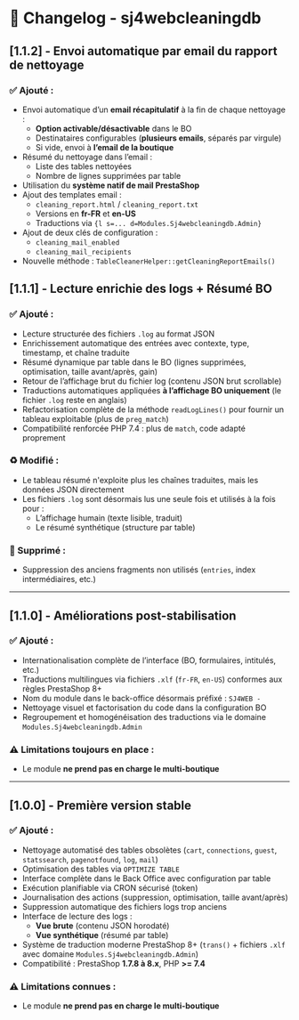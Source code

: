 # 📝 Changelog - sj4webcleaningdb

## [1.1.2] - Envoi automatique par email du rapport de nettoyage

### ✅ Ajouté :
- Envoi automatique d’un **email récapitulatif** à la fin de chaque nettoyage :
  - **Option activable/désactivable** dans le BO
  - Destinataires configurables (**plusieurs emails**, séparés par virgule)
  - Si vide, envoi à **l’email de la boutique**
- Résumé du nettoyage dans l’email :
  - Liste des tables nettoyées
  - Nombre de lignes supprimées par table
- Utilisation du **système natif de mail PrestaShop**
- Ajout des templates email :
  - `cleaning_report.html` / `cleaning_report.txt`
  - Versions en **fr-FR** et **en-US**
  - Traductions via `{l s=... d=Modules.Sj4webcleaningdb.Admin}`
- Ajout de deux clés de configuration :
  - `cleaning_mail_enabled`
  - `cleaning_mail_recipients`
- Nouvelle méthode : `TableCleanerHelper::getCleaningReportEmails()`


## [1.1.1] - Lecture enrichie des logs + Résumé BO

### ✅ Ajouté :
- Lecture structurée des fichiers `.log` au format JSON
- Enrichissement automatique des entrées avec contexte, type, timestamp, et chaîne traduite
- Résumé dynamique par table dans le BO (lignes supprimées, optimisation, taille avant/après, gain)
- Retour de l’affichage brut du fichier log (contenu JSON brut scrollable)
- Traductions automatiques appliquées **à l’affichage BO uniquement** (le fichier `.log` reste en anglais)
- Refactorisation complète de la méthode `readLogLines()` pour fournir un tableau exploitable (plus de `preg_match`)
- Compatibilité renforcée PHP 7.4 : plus de `match`, code adapté proprement

### ♻️ Modifié :
- Le tableau résumé n'exploite plus les chaînes traduites, mais les données JSON directement
- Les fichiers `.log` sont désormais lus une seule fois et utilisés à la fois pour :
  - L’affichage humain (texte lisible, traduit)
  - Le résumé synthétique (structure par table)

### 🧼 Supprimé :
- Suppression des anciens fragments non utilisés (`entries`, index intermédiaires, etc.)

---

## [1.1.0] - Améliorations post-stabilisation

### ✅ Ajouté :
- Internationalisation complète de l’interface (BO, formulaires, intitulés, etc.)
- Traductions multilingues via fichiers `.xlf` (`fr-FR`, `en-US`) conformes aux règles PrestaShop 8+
- Nom du module dans le back-office désormais préfixé : `SJ4WEB -`
- Nettoyage visuel et factorisation du code dans la configuration BO
- Regroupement et homogénéisation des traductions via le domaine `Modules.Sj4webcleaningdb.Admin`

### ⚠️ Limitations toujours en place :
- Le module **ne prend pas en charge le multi-boutique**

---

## [1.0.0] - Première version stable

### ✅ Ajouté :
- Nettoyage automatisé des tables obsolètes (`cart`, `connections`, `guest`, `statssearch`, `pagenotfound`, `log`, `mail`)
- Optimisation des tables via `OPTIMIZE TABLE`
- Interface complète dans le Back Office avec configuration par table
- Exécution planifiable via CRON sécurisé (token)
- Journalisation des actions (suppression, optimisation, taille avant/après)
- Suppression automatique des fichiers logs trop anciens
- Interface de lecture des logs :
  - **Vue brute** (contenu JSON horodaté)
  - **Vue synthétique** (résumé par table)
- Système de traduction moderne PrestaShop 8+ (`trans()` + fichiers `.xlf` avec domaine `Modules.Sj4webcleaningdb.Admin`)
- Compatibilité : PrestaShop **1.7.8 à 8.x**, PHP **>= 7.4**

### ⚠️ Limitations connues :
- Le module **ne prend pas en charge le multi-boutique**
